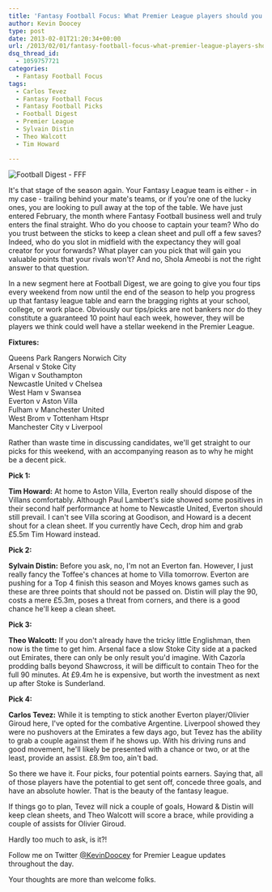 ```yaml
---
title: 'Fantasy Football Focus: What Premier League players should you look at?'
author: Kevin Doocey
type: post
date: 2013-02-01T21:20:34+00:00
url: /2013/02/01/fantasy-football-focus-what-premier-league-players-should-you-look-at/
dsq_thread_id:
  - 1059757721
categories:
  - Fantasy Football Focus
tags:
  - Carlos Tevez
  - Fantasy Football Focus
  - Fantasy Football Picks
  - Football Digest
  - Premier League
  - Sylvain Distin
  - Theo Walcott
  - Tim Howard

---
```

![Football Digest - FFF](http://www.footballdigest.org/wp-content/uploads/2013/02/Fantasy-Football-Focus1.jpg)

It's that stage of the season again. Your Fantasy League team is either - in my case - trailing behind your mate's teams, or if you're one of the lucky ones, you are looking to pull away at the top of the table. We have just entered February, the month where Fantasy Football business well and truly enters the final straight. Who do you choose to captain your team? Who do you trust between the sticks to keep a clean sheet and pull off a few saves? Indeed, who do you slot in midfield with the expectancy they will goal creator for your forwards? What player can you pick that will gain you valuable points that your rivals won't? And no, Shola Ameobi is not the right answer to that question.

In a new segment here at Football Digest, we are going to give you four tips every weekend from now until the end of the season to help you progress up that fantasy league table and earn the bragging rights at your school, college, or work place. Obviously our tips/picks are not bankers nor do they constitute a guaranteed 10 point haul each week, however, they will be players we think could well have a stellar weekend in the Premier League.

**Fixtures:**

Queens Park Rangers Norwich City   
Arsenal v Stoke City   
Wigan v Southampton   
Newcastle United v Chelsea   
West Ham v Swansea   
Everton v Aston Villa   
Fulham v Manchester United   
West Brom v Tottenham Htspr   
Manchester City v Liverpool

Rather than waste time in discussing candidates, we'll get straight to our picks for this weekend, with an accompanying reason as to why he might be a decent pick.

**Pick 1:**

**Tim Howard:** At home to Aston Villa, Everton really should dispose of the Villans comfortably. Although Paul Lambert's side showed some positives in their second half performance at home to Newcastle United, Everton should still prevail. I can't see Villa scoring at Goodison, and Howard is a decent shout for a clean sheet. If you currently have Cech, drop him and grab £5.5m Tim Howard instead.

**Pick 2:**

**Sylvain Distin:** Before you ask, no, I'm not an Everton fan. However, I just really fancy the Toffee's chances at home to Villa tomorrow. Everton are pushing for a Top 4 finish this season and Moyes knows games such as these are three points that should not be passed on. Distin will play the 90, costs a mere £5.3m, poses a threat from corners, and there is a good chance he'll keep a clean sheet.

**Pick 3:**

**Theo Walcott:** If you don't already have the tricky little Englishman, then now is the time to get him. Arsenal face a slow Stoke City side at a packed out Emirates, there can only be only result you'd imagine. With Cazorla prodding balls beyond Shawcross, it will be difficult to contain Theo for the full 90 minutes. At £9.4m he is expensive, but worth the investment as next up after Stoke is Sunderland.

**Pick 4:**

**Carlos Tevez:** While it is tempting to stick another Everton player/Olivier Giroud here, I've opted for the combative Argentine. Liverpool showed they were no pushovers at the Emirates a few days ago, but Tevez has the ability to grab a couple against them if he shows up. With his driving runs and good movement, he'll likely be presented with a chance or two, or at the least, provide an assist. £8.9m too, ain't bad.


So there we have it. Four picks, four potential points earners. Saying that, all of those players have the potential to get sent off, concede three goals, and have an absolute howler. That is the beauty of the fantasy league.

If things go to plan, Tevez will nick a couple of goals, Howard & Distin will keep clean sheets, and Theo Walcott will score a brace, while providing a couple of assists for Olivier Giroud.

Hardly too much to ask, is it?!

Follow me on Twitter [@KevinDoocey](https://twitter.com/kevindoocey) for Premier League updates throughout the day.

Your thoughts are more than welcome folks.
